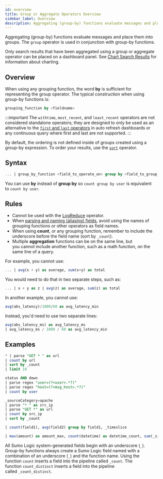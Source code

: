 ```yaml
---
id: overview
title: Group or Aggregate Operators Overview
sidebar_label: Overview
description: Aggregating (group-by) functions evaluate messages and place them into groups.
---
```


Aggregating (group-by) functions evaluate messages and place them into groups. The `group` operator is used in conjunction with group-by functions.

Only search results that have been aggregated using a group or aggregate operator can be placed on a dashboard panel. See [Chart Search Results](/docs/search/get-started-with-search/search-basics/chart-search-results) for information about charting.

## Overview

When using any grouping function, the word **by** is sufficient for representing the group operator. The typical construction when using group-by functions is:

```sql
grouping_function by <fieldname>
```

:::important
The `withtime`, `most_recent`, and `least_recent` operators are not considered standalone operators; they are designed to only be used as an alternative to the [`first` and `last` operators](/docs/search/search-query-language/group-aggregate-operators/first-last) in auto refresh dashboards or any continuous query where first and last are not supported.
:::

By default, the ordering is not defined inside of groups created using a group-by expression. To order your results, use the [`sort`](/docs/search/search-query-language/search-operators/sort) operator.

## Syntax

```sql
... | group_by_function <field_to_operate_on> group by <field_to_group_by>[, <field2>, ...]
```

You can use **by** instead of **group by** so `count group by user` is equivalent to `count by user`.

## Rules

* Cannot be used with the [LogReduce](/docs/search/logreduce) operator.
* When [parsing and naming (aliasing) fields](/docs/search/search-query-language/parse-operators/parse-field-option.md), avoid using the names of grouping functions or other operators as field names.
* When using **count**, or any grouping function, remember to include the underscore before the field name (sort by `_count`).
* Multiple **aggregation** functions can be on the same line, but you cannot include another function, such as a math function, on the same line of a query.

For example, you cannot use:

```sql
... | avg(x + y) as average, sum(x+y) as total
```

You would need to do that in two separate steps, such as:

```sql
... | x + y as z | avg(z) as average, sum(z) as total
```

In another example, you cannot use:

```sql
avg(abs_latency)/1000/60 as avg_latency_min
```

Instead, you'd need to use two separate lines:

```sql
avg(abs_latency_ms) as avg_latency_ms
| avg_latency_ms / 1000 / 60 as avg_latency_min
```

## Examples

```sql title="Sort by _count and limit to 10 results"
* | parse "GET * " as url 
| count by url 
| sort by _count 
| limit 10
```

```sql title="Count by user"
status AND down 
| parse regex "user=(?<user>.*?)"
| parse regex "host=(?<msg_host>.*?)"
| count by user
```

```sql title="Count by the Source IP address"
_sourceCategory=apache 
| parse "* " as src_ip
| parse "GET *" as url
| count by src_ip
| sort by _count
```

```sql title="Group by multiple fields"
| count(field1), avg(field2) group by field1, _timeslice
```

```sql title="Use multiple aggregate operators"
| max(amount) as amount_max, count(datetime) as datetime_count, sum(_size) as messages_size_sum, last(query) as last_query
```

All Sumo Logic system-generated fields begin with an underscore (`_`). Group-by functions always create a Sumo Logic field named with a combination of an underscore (`_`) and the function name. Using the function `count` inserts a field into the pipeline called `_count`. The function `count_distinct` inserts a field into the pipeline called `_count_distinct`.
